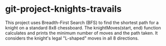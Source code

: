 # git-project-knights-travails
This project uses Breadth-First Search (BFS) to find the shortest path for a knight on a standard 8x8 chessboard. The knightMoves(start, end) function calculates and prints the minimum number of moves and the path taken. It considers the knight's legal "L-shaped" moves in all 8 directions.
